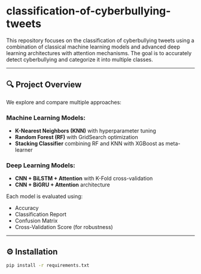# classification-of-cyberbullying-tweets


This repository focuses on the classification of cyberbullying tweets using a combination of classical machine learning models and advanced deep learning architectures with attention mechanisms. The goal is to accurately detect cyberbullying and categorize it into multiple classes.

---

## 🔍 Project Overview

We explore and compare multiple approaches:

### Machine Learning Models:
- **K-Nearest Neighbors (KNN)** with hyperparameter tuning
- **Random Forest (RF)** with GridSearch optimization
- **Stacking Classifier** combining RF and KNN with XGBoost as meta-learner

###  Deep Learning Models:
- **CNN + BiLSTM + Attention** with K-Fold cross-validation
- **CNN + BiGRU + Attention** architecture

Each model is evaluated using:
- Accuracy
- Classification Report
- Confusion Matrix
- Cross-Validation Score (for robustness)

---

## ⚙️ Installation
```bash
pip install -r requirements.txt


